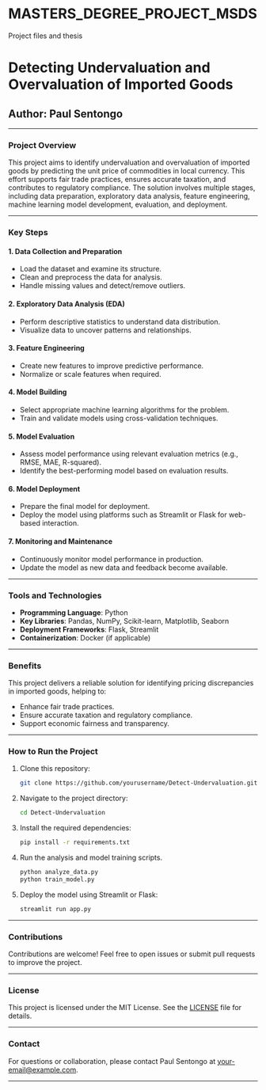 # MASTERS_DEGREE_PROJECT_MSDS
 Project files and thesis
# Detecting Undervaluation and Overvaluation of Imported Goods

## Author: Paul Sentongo

---

### Project Overview
This project aims to identify undervaluation and overvaluation of imported goods by predicting the unit price of commodities in local currency. This effort supports fair trade practices, ensures accurate taxation, and contributes to regulatory compliance. The solution involves multiple stages, including data preparation, exploratory data analysis, feature engineering, machine learning model development, evaluation, and deployment.

---

### Key Steps

#### 1. **Data Collection and Preparation**
- Load the dataset and examine its structure.
- Clean and preprocess the data for analysis.
- Handle missing values and detect/remove outliers.

#### 2. **Exploratory Data Analysis (EDA)**
- Perform descriptive statistics to understand data distribution.
- Visualize data to uncover patterns and relationships.

#### 3. **Feature Engineering**
- Create new features to improve predictive performance.
- Normalize or scale features when required.

#### 4. **Model Building**
- Select appropriate machine learning algorithms for the problem.
- Train and validate models using cross-validation techniques.

#### 5. **Model Evaluation**
- Assess model performance using relevant evaluation metrics (e.g., RMSE, MAE, R-squared).
- Identify the best-performing model based on evaluation results.

#### 6. **Model Deployment**
- Prepare the final model for deployment.
- Deploy the model using platforms such as Streamlit or Flask for web-based interaction.

#### 7. **Monitoring and Maintenance**
- Continuously monitor model performance in production.
- Update the model as new data and feedback become available.

---

### Tools and Technologies
- **Programming Language**: Python
- **Key Libraries**: Pandas, NumPy, Scikit-learn, Matplotlib, Seaborn
- **Deployment Frameworks**: Flask, Streamlit
- **Containerization**: Docker (if applicable)

---

### Benefits
This project delivers a reliable solution for identifying pricing discrepancies in imported goods, helping to:
- Enhance fair trade practices.
- Ensure accurate taxation and regulatory compliance.
- Support economic fairness and transparency.

---

### How to Run the Project
1. Clone this repository:
   ```bash
   git clone https://github.com/yourusername/Detect-Undervaluation.git
   ```
2. Navigate to the project directory:
   ```bash
   cd Detect-Undervaluation
   ```
3. Install the required dependencies:
   ```bash
   pip install -r requirements.txt
   ```
4. Run the analysis and model training scripts.
   ```bash
   python analyze_data.py
   python train_model.py
   ```
5. Deploy the model using Streamlit or Flask:
   ```bash
   streamlit run app.py
   ```

---

### Contributions
Contributions are welcome! Feel free to open issues or submit pull requests to improve the project.

---

### License
This project is licensed under the MIT License. See the [LICENSE](LICENSE) file for details.

---

### Contact
For questions or collaboration, please contact Paul Sentongo at [your-email@example.com](mailto:your-email@example.com).

---


